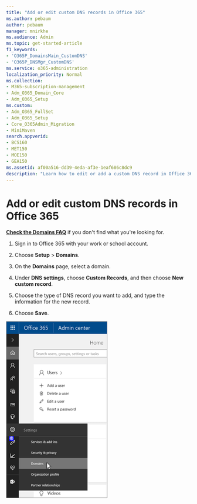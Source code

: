 ```yaml
---
title: "Add or edit custom DNS records in Office 365"
ms.author: pebaum
author: pebaum
manager: mnirkhe
ms.audience: Admin
ms.topic: get-started-article
f1_keywords:
- 'O365P_DomainsMain_CustomDNS'
- 'O365P_DNSMgr_CustomDNS'
ms.service: o365-administration
localization_priority: Normal
ms.collection: 
- M365-subscription-management
- Adm_O365_Domain_Core
- Adm_O365_Setup
ms.custom:
- Adm_O365_FullSet
- Adm_O365_Setup
- Core_O365Admin_Migration
- MiniMaven
search.appverid:
- BCS160
- MET150
- MOE150
- GEA150
ms.assetid: af00a516-dd39-4eda-af3e-1eaf686c8dc9
description: "Learn how to edit or add a custom DNS record in Office 365. "
---
```


# Add or edit custom DNS records in Office 365

 **[Check the Domains FAQ](../setup/domains-faq.md)** if you don't find what you're looking for. 
  
1. Sign in to Office 365 with your work or school account. 
    
2. Choose **Setup** \> **Domains**.
    
3. On the **Domains** page, select a domain. 
    
4. Under **DNS settings**, choose **Custom Records**, and then choose **New custom record**.
    
5. Choose the type of DNS record you want to add, and type the information for the new record.
    
6. Choose **Save**.
    
![Click Domains on Office 365 Admin page](../media/57fa88ba-f4e5-477b-9c45-b75978237f3e.png)
  

